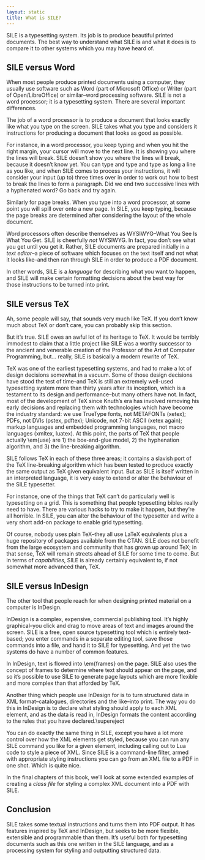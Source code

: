 ```yaml
---
layout: static
title: What is SILE?
---
```


SILE is a typesetting system. Its job is to produce beautiful printed documents. The best way to understand what SILE is and what it does is to compare it to other systems which you may have heard of.

## SILE versus Word

When most people produce printed documents using a computer, they usually use software such as Word (part of Microsoft Office) or Writer (part of Open/LibreOffice) or similar–word processing software. SILE is not a word processor; it is a typesetting system. There are several important differences.

The job of a word processor is to produce a document that looks exactly like what you type on the screen. SILE takes what you type and considers it instructions for producing a document that looks as good as possible.

For instance, in a word processor, you keep typing and when you hit the right margin, your cursor will move to the next line. It is showing you where the lines will break. SILE doesn’t show you where the lines will break, because it doesn’t know yet. You can type and type and type as long a line as you like, and when SILE comes to process your instructions, it will consider your input (up to) three times over in order to work out how to best to break the lines to form a paragraph. Did we end two successive lines with a hyphenated word? Go back and try again.

Similarly for page breaks. When you type into a word processor, at some point you will spill over onto a new page. In SILE, you keep typing, because the page breaks are determined after considering the layout of the whole document.

Word processors often describe themselves as WYSIWYG–What You See Is What You
Get. SILE is cheerfully *not* WYSIWYG. In fact, you don’t see what you get until
you get it. Rather, SILE documents are prepared initially in a *text editor*–a
piece of software which focuses on the text itself and not what it looks like–and then
ran through SILE in order to produce a PDF document.

In other words, SILE is a *language* for describing what you want to happen, and SILE will make certain formatting decisions about the best way for those instructions to be turned into print.

## SILE versus TeX

Ah, some people will say, that sounds very much like TeX. If you don’t know much about TeX or don’t care, you can probably skip this section.

But it’s true. SILE owes an awful lot of its heritage to TeX. It would be terribly immodest to claim that a little project like SILE was a worthy successor to the ancient and venerable creation of the Professor of the Art of Computer Programming, but… really, SILE is basically a modern rewrite of TeX.

TeX was one of the earliest typesetting systems, and had to make a lot of design decisions somewhat in a vacuum. Some of those design decisions have stood the test of time–and TeX is still an extremely well-used typesetting system more than thirty years after its inception, which is a testament to its design and performance–but many others have not. In fact, most of the development of TeX since Knuth’s era has involved removing his early decisions and replacing them with technologies which have become the industry standard: we use TrueType fonts, not METAFONTs (xetex); PDFs, not DVIs (pstex, pdftex); Unicode, not 7-bit ASCII (xetex again); markup languages and embedded programming languages, not macro languages (xmltex, luatex).  At this point, the parts of TeX that people actually \em{use} are 1) the box-and-glue model, 2) the hyphenation algorithm, and 3) the line-breaking algorithm.

SILE follows TeX in each of these three areas; it contains a slavish port of the TeX line-breaking algorithm which has been tested to produce exactly the same output as TeX given equivalent input. But as SILE is itself written in an interpreted language, it is very easy to extend or alter the behaviour of the SILE typesetter.

For instance, one of the things that TeX can’t do particularly well is typesetting on a grid. This is something that people typesetting bibles really need to have. There are various hacks to try to make it happen, but they’re all horrible. In SILE, you can alter the behaviour of the typesetter and write a very short add-on package to enable grid typesetting.

Of course, nobody uses plain TeX–they all use LaTeX equivalents plus a huge repository of packages available from the CTAN. SILE does not benefit from the large ecosystem and community that has grown up around TeX; in that sense, TeX will remain streets ahead of SILE for some time to come. But in terms of *capabilities*, SILE is already certainly equivalent to, if not somewhat more advanced than, TeX.

## SILE versus InDesign

The other tool that people reach for when designing printed material on a computer is InDesign.

InDesign is a complex, expensive, commercial publishing tool. It’s highly graphical–you click and drag to move areas of text and images around the screen. SILE is a free, open source typesetting tool which is entirely text-based; you enter commands in a separate editing tool, save those commands into a file, and hand it to SILE for typesetting. And yet the two systems do have a number of common features.

In InDesign, text is flowed into \em{frames} on the page. SILE also uses the concept of frames to determine where text should appear on the page, and so it’s possible to use SILE to generate page layouts which are more flexible and more complex than that afforded by TeX.

Another thing which people use InDesign for is to turn structured data in XML format–catalogues, directories and the like–into print. The way you do this in InDesign is to declare what styling should apply to each XML element, and as the data is read in, InDesign formats the content according to the rules that you have declared.\supereject

You can do exactly the same thing in SILE, except you have a lot more control over how the XML elements get styled, because you can run any SILE command you like for a given element, including calling out to Lua code to style a piece of XML. Since SILE is a command-line filter, armed with appropriate styling instructions you can go from an XML file to a PDF in one shot. Which is quite nice.

In the final chapters of this book, we’ll look at some extended examples of creating a *class file* for styling a complex XML document into a PDF with SILE.

## Conclusion

SILE takes some textual instructions and turns them into PDF output. It has features inspired by TeX and InDesign, but seeks to be more flexible, extensible and programmable than them. It’s useful both for typesetting documents such as this one written in the SILE language, and as a processing system for styling and outputting structured data.